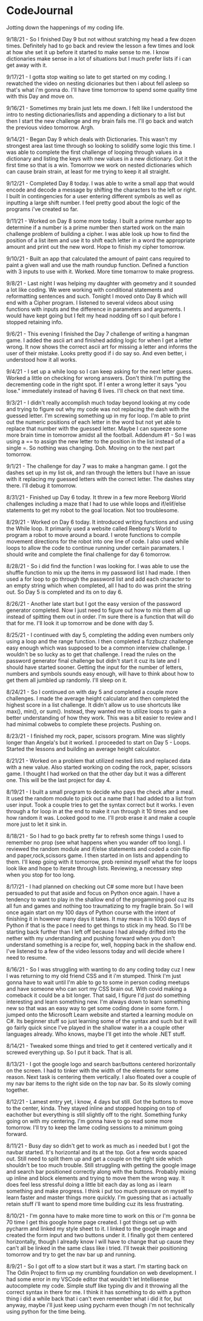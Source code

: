 # CodeJournal
Jotting down the happenings of my coding life. 

9/18/21 - So I finished Day 9 but not without sratching my head a few dozen times.  Definitely had to go back and review the lesson a few times and look at how she set it up before it started to make sense to me. I know dictionaries make sense in a lot of situations but I much prefer lists if i can get away with it.

9/17/21 - I gotta stop waiting so late to get started on my coding. I rewatched the video on nesting dicionaries but then i about fell asleep so that's what i'm gonna do.  I'll have time tomorrow to spend some quality time with this Day and move on.

9/16/21 - Sometimes my brain just lets me down. I felt like I understood the intro to nesting dictionaries/lists and appending a dictionary to a list but then I start the new challenge and my brain fails me. I'll go back and watch the previous video tomorrow. Argh.

9/14/21 - Began Day 9 which deals with Dictionaries.  This wasn't my strongest area last time through so looking to solidify some logic this time.  I was able to complete the first challenge of looping through values in a dictionary and listing the keys with new values in a new dictionary.  Got it the first time so that is a win. Tomorrow we work on nested dictionaries which can cause brain strain, at least for me trying to keep it all straight.

9/12/21 - Completed Day 8 today.  I was able to write a small app that would encode and decode a message by shifting the characters to the left or right.  I built in contingencies for a user entering different symbols as well as inputting a large shift number. I feel pretty good about the logic of the programs i've created so far. 

9/11/21 - Worked on Day 8 some more today.  I built a prime number app to determine if a number is a prime number then started work on the main challenge problem of building a cipher.  I was able look up how to find the position of a list item and use it to shift each letter in a word the appropriate amount and print out the new word. Hope to finish my cipher tomorrow.

9/10/21 - Built an app that calculated the amount of paint cans required to paint a given wall and use the math roundup function. Defined a function with 3 inputs to use with it.  Worked. More time tomarrow to make progress.

9/8/21 - Last night I was helping my daughter with geometry and it sounded a lot like coding. We were working with conditional statements and reformatting sentences and such.  Tonight I moved onto Day 8 which will end with a Cipher program.  I listened to several videos about using functions with inputs and the difference in parameters and arguments. I would have kept going but I felt my head nodding off so I quit before I stopped retaining info.  

9/6/21 - This evening I finished the Day 7 challenge of writing a hangman game.  I added the ascii art and finished adding logic for when I get a letter wrong.  It now shows the correct ascii art for missing a letter and informs the user of their mistake. Looks pretty good if i do say so.  And even better, i understood how it all works. 

9/4/21 - I set up a while loop so I can keep asking for the next letter guess. Worked a little on checking for wrong answers. Don't think I'm putting the decrementing code in the right spot.  If I enter a wrong letter it says "you lose." immediately instead of having 6 lives.  I'll check on that next time.  

9/3/21 - I didn't really accomplish much today beyond looking at my code and trying to figure out why my code was not replacing the dash with the guessed letter. I'm screwing something up in my for loop. I'm able to print out the numeric positions of each letter in the word but not yet able to replace that number with the guessed letter.  Maybe I can squeeze some more brain time in tomorrow amidst all the football.
Addendum #1 - So I was using a == to assign the new letter to the position in the list instead of a single =.  So nothing was changing.  Doh.  Moving on to the next part tomorrow.

9/1/21 - The challenge for day 7 was to make a hangman game.  I got the dashes set up in my list ok, and ran through the letters but I have an issue with it replacing my guessed letters with the correct letter.  The dashes stay there.  I'll debug it tomorrow.

8/31/21 - Finished up Day 6 today.  It threw in a few more Reeborg World challenges including a maze that I had to use while loops and if/elif/else statements to get my robot to the goal location.  Not too troublesome.

8/29/21 - Worked on Day 6 today. It introduced writing functions and using the While loop.  It primarily used a website called Reeborg's World to program a robot to move around a board.  I wrote functions to compile movement directions for the robot into one line of code.  I also used while loops to allow the code to continue running under certain paramaters.  I should write and complete the final challenge for day 6 tomorrow.

8/28/21 - So i did find the function I was looking for.  I was able to use the shuffle function to mix up the items in my password list I had made.  I then used a for loop to go through the password list and add each character to an empty string which when completed, all I had to do was print the string out.  So Day 5 is completed and its on to day 6.

8/26/21 - Another late start but I got the easy version of the password generator completed. Now I just need to figure out how to mix them all up  instead of spitting them out in order.  I'm sure there is a function that will do that for me.  I'll look it up tomorrow and be done with day 5.

8/25/21 - I continued with day 5, completing the adding even numbers only using a loop and the range function.  I then completed a fizzbuzz challenge easy enough which was supposed to be a common interview challenge.  I wouldn't be so lucky as to get that challenge.  I read the rules on the password generator final challenge but didn't start it cuz its late and I should have started sooner. Getting the input for the number of letters, numbers and symbols sounds easy enough, will have to think about how to get them all jumbled up randomly. I'll sleep on it.

8/24/21 - So I continued on with day 5 and completed a couple more challenges.  I made the average height calculator and then completed the highest score in a list challenge.  It didn't allow us to use shortcuts like max(), min(), or sum().  Instead, they wanted me to utilize loops to gain a better understanding of how they work. This was a bit easier to review and I had minimal cobwebs to complete these projects.  Pushing on.

8/23/21 - I finished my rock, paper, scissors program.  Mine was slightly longer than Angela's but it worked. I proceeded to start on Day 5 - Loops.  Started the lessons and building an average height calculator.

8/21/21 - Worked on a problem that utilized nested lists and replaced data with a new value.  Also started working on coding the rock, paper, scissors game.  I thought I had worked on that the other day but it was a different one. This will be the last project for day 4.

8/19/21 - I built a small program to decide who pays the check after a meal.  It used the random module to pick out a name that I had added to a list from user input.  Took a couple tries to get the syntax correct but it works. I even through a for loop in at the end to make it run through it 10 times and see how random it was.  Looked good to me.  I'll prob erase it and make a couple more just to let it sink in.  

8/18/21 - So I had to go back pretty far to refresh some things I used to remember no prop (see what happens when you wander off too long).  I reviewed the random module and if/else statements and coded a coin flip and paper,rock,scissors game.  I then started in on lists and appending to them.  I'll keep going with it tomorrow, prob remind myself what the for loops look like and hope to iterate through lists.  Reviewing, a necessary step when you stop for too long.

8/17/21 - I had planned on checking out C# some more but I have been persuaded to put that aside and focus on Python once again.  I have a tendency to want to play in the shallow end of the progamming pool cuz its all fun and games and nothing too traumatizing to my fragile brain. So I will once again start on my 100 days of Python course with the intent of finishing it in however many days it takes.  It may mean it is 1000 days of Python if that is the pace I need to get things to stick in my head. So I'll be starting back further than I left off because I had already drifted into the nether with my understanding and pushing forward when you don't understand something is a recipe for, well, hopping back in the shallow end.   I've listened to a few of the video lessons today and will decide where I need to resume.

8/16/21 - So I was struggling with wanting to do any coding today cuz I new I was returning to my old friend CSS and it i'm stumped.  Think I'm just gonna have to wait until I'm able to go to some in person coding meetups and have someone who can sort my CSS brain out.  With covid making a comeback it could be a bit longer.  That said, I figure I'd just do something interesting and learn something new.  I'm always down to learn something new so that was an easy way to get some coding done in some form.  I jumped onto the Microsoft Learn website and started a learning module on C#.  Its beginner stuff so just learning some of the syntax and such but it will go fairly quick since I've played in the shallow water in a a couple other languages already.  Who knows, maybe I'll get into the whole .NET stuff.

8/14/21 - Tweaked some things and tried to get it centered vertically and it screwed everything up. So I put it back.  That is all.

8/13/21 - I got the google logo and search bar/buttons centered horizontally on the screen.  I had to tinker with the width of the elements for some reason.  Next task is centering them vertically.   I also floated over a couple of my nav bar items to the right side on the top nav bar.  So its slowly coming together.

8/12/21 - Lamest entry yet, i know, 4 days but still.  Got the buttons to move to the center, kinda.  They stayed inline and stopped hopping on top of eachother but everything is still slightly off to the right. Something funky going on with my centering. I'm gonna have to go read some more tomorrow.  I'll try to keep the lame coding sessions to a minimum going forward.

8/11/21 - Busy day so didn't get to work as much as i needed but I got the navbar started.  It's horizontal and its at the top.  Got a few words spaced out. Still need to split them up and get a couple on the right side which shouldn't be too much trouble.  Still struggling with getting the google image and search bar positioned correctly along with the buttons. Probably mixing up inline and block elements and trying to move them the wrong way. It does feel less stressful doing a little bit each day as long as i learn something and make progress.  I think i put too much pressure on myself to learn faster and master things more quickly. I'm guessing that as i actually retain stuff i'll want to spend more time building cuz its less frustrating.

8/10/21 - I'm gonna have to make more time to work on this or I'm gonna be 70 time I get this google home page created.  I got things set up with pycharm and linked my style sheet to it.  I linked to the google image and created the form input and two buttons under it.  I finally got them centered horizontally, though I already know I will have to change that up cause they can't all be linked in the same class like i tried. I'll tweak their positioning tomorrow and try to get the nav bar up and running.

8/9/21 - So I got off to a slow start but it was a start.  I'm starting back on The Odin Project to firm up my crumbling foundation on web development. I had some error in my VSCode editor that wouldn't let Intellisense autocomplete my code.  Simple stuff like typing div and it throwing all the correct syntax in there for me. I think it has something to do with a python thing i did a while back that i can't even remember what i did it for, but anyway, maybe i'll just keep using pycharm even though i'm not technically using python for the time being.  





